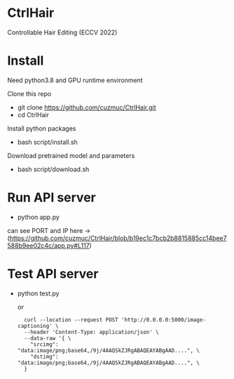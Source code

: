 # CtrlHair
Controllable Hair Editing (ECCV 2022)

# Install
Need python3.8 and GPU runtime environment

Clone this repo 

- git clone https://github.com/cuzmuc/CtrlHair.git
- cd CtrlHair

Install python packages

- bash script/install.sh

Download pretrained model and parameters

- bash script/download.sh

# Run API server

- python app.py

can see PORT and IP here -> (https://github.com/cuzmuc/CtrlHair/blob/b19ec1c7bcb2b8815885cc14bee7588b9ee02c4c/app.py#L117)

# Test API server

- python test.py

  or

  ```
    curl --location --request POST 'http://0.0.0.0:5000/image-captioning' \
    --header 'Content-Type: application/json' \
    --data-raw '{ \
      "srcimg": "data:image/png;base64,/9j/4AAQSkZJRgABAQEAYABgAAD....", \
      "dstimg": "data:image/png;base64,/9j/4AAQSkZJRgABAQEAYABgAAD....", \
    }
  ```
  
